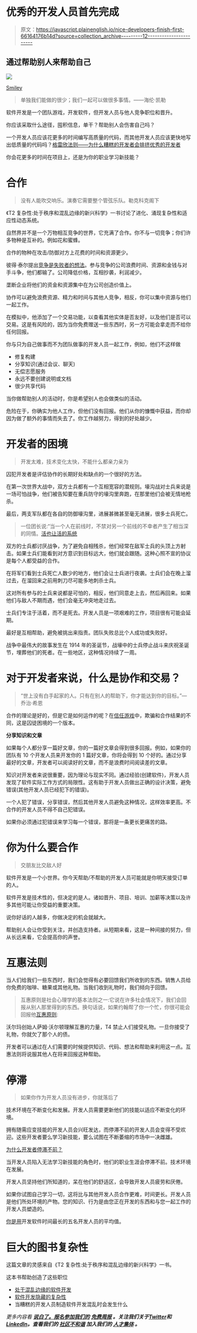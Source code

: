 # 优秀的开发人员首先完成

> 原文：<https://javascript.plainenglish.io/nice-developers-finish-first-66164176b14d?source=collection_archive---------12----------------------->

## 通过帮助别人来帮助自己

![](img/e84eb2b2199acc4664c0447fde73ad27.png)

[Smiley](https://pixabay.com/illustrations/smiley-emoji-emote-symbol-emoticon-1041796/)

> 单独我们能做的很少；我们一起可以做很多事情。——海伦·凯勒

软件开发是一个团队游戏，开发软件，但开发人员与他人竞争职位和晋升。

你应该采取什么途径，囤积信息，单干？帮助别人会伤害自己吗？

一个开发人员应该花更多的时间编写高质量的代码，而其他开发人员应该更快地写出低质量的代码吗？[格雷欣法则——为什么糟糕的开发者会排挤优秀的开发者](https://itnext.io/greshams-law-why-bad-developers-push-out-good-developer-and-developers-create-low-quality-code-9b6a8d15bffb)

你会花更多的时间在项目上，还是为你的职业学习新技能？

# 合作

> 没有人能吹交响乐。演奏它需要整个管弦乐队。勒克科克阁下

《T2 复杂性:处于秩序和混乱边缘的新兴科学》一书讨论了进化、涌现复杂性和适应性动态系统。

自然界并不是一个万物相互竞争的世界，它充满了合作。你不与一切竞争；你们许多物种是互补的。例如花和蜜蜂。

合作的物种在攻击/防御对方上花费的时间和资源更少。

彼得·泰尔提出[竞争是失败者的想法](https://www.wsj.com/articles/peter-thiel-competition-is-for-losers-1410535536)。参与竞争的公司浪费时间、资源和金钱与对手斗争，他们都输了。公司降低价格，互相抄袭，利润减少。

垄断企业将他们的资金和资源集中在为公司创造价值上。

协作可以避免浪费资源、精力和时间与其他人竞争，相反，你可以集中资源与他们一起工作。

在模拟中，他添加了一个交易功能，以查看其他实体是否友好，以及他们是否可以交易。这是有风险的，因为当你免费赠送一些东西时，另一方可能会拿走而不给你任何回报。

你与只为自己做事而不为团队做事的开发人员一起工作，例如，他们不这样做

*   修复构建
*   分享知识(通过会议、聊天)
*   无偿志愿服务
*   永远不要创建说明或文档
*   很少共享代码

当你做帮助别人的活动时，你是希望别人也会做类似的活动。

危险在于，你确实为他人工作，但他们没有回报。他们从你的慷慨中获益，而你却因为做了额外的事情而失去了。你工作越努力，得到的好处越少。

# 开发者的困境

> 开发太难，技术变化太快，不能什么都亲力亲为

囚犯开发者是评估协作的长期好处和缺点的一个很好的方法。

在第一次世界大战中，双方士兵都有一个互相宽容的潜规则。壕沟战对士兵来说是一场可怕战争，他们被告知要在重兵防守的壕沟里奔跑，在那里他们会被无情地枪杀。

最后，两支军队都在各自的防御壕沟里，进展甚微甚至毫无进展，很多士兵死亡。

> 一位团长说:“当一个人在前线时，不禁对另一个前线的不幸者产生了相当深的同情。[活也让活的系统](https://www.greenleft.org.au/content/how-wwi-soldiers-created-live-and-let-live-system)

双方的士兵都讨厌战争，为了避免自相残杀，他们经常在敌军士兵的头顶上方射击。如果士兵们能看到对方意识到目标远大，他们就会跟随。这种心照不宣的协议是每个人都受益的合作。

在将军们看到士兵死亡人数少的地方，他们会让士兵进行夜袭。士兵们会在晚上溜过去，在溜回来之前用刺刀尽可能多地刺杀士兵。

这对所有参与的士兵来说都是可怕的，相反，他们同意走上去，然后再回来。如果他们与敌人不期而遇，他们会毫无冲突地走过去。

士兵们专注于活着，而不是死去。开发人员是一项艰难的工作，项目很有可能会延期。

最好是互相帮助，避免被挑出来指责。团队失败总比个人成功或失败好。

战争中最伟大的故事发生在 1914 年的圣诞节，战壕中的士兵停止战斗来庆祝圣诞节，埋葬他们的死者。在一些地区，这种情况持续了一周。

# 对于开发者来说，什么是协作和交易？

> “世上没有白手起家的人。只有在别人的帮助下，你才能达到你的目标。”—乔治·希恩

合作的理论是好的，但是它是如何运作的呢？在[信任游戏](https://ncase.me/trust/)中，欺骗和合作结果的不同，这是囚徒困境的一个版本。

**分享知识和文章**

如果每个人都分享一篇好文章，你的一篇好文章会得到很多回报。例如，如果你的团队有 10 个开发人员来开发你的 1 篇好文章，你将会得到 10 个好的。通过分享最好的文章，开发者可以阅读好的文章，而不是浪费时间阅读差的文章。

知识对开发者来说很重要，因为理论与现实不同。通过经验(创建软件)，开发人员发现了软件实际工作方式的局限性。这有助于开发人员做出正确的设计决策，避免错误(其他开发人员已经犯下的错误)。

一个人犯了错误，分享错误，然后其他开发人员避免这种情况，这样效率更高。不合作的开发人员不得不自己犯错误。

如果你必须通过犯错误来学习每一个错误，那将是一条更长更痛苦的路。

# 你为什么要合作

> 交朋友比交敌人好

软件开发是一个小世界。你今天帮助/不帮助的开发人员可能就是你明天接受订单的人。

软件开发是技术性的，但决定的是人。诸如晋升、项目、培训、加薪等决策以及许多其他可能让你受益的重要决策。

说你好话的人越多，你做决定的机会就越大。

帮助别人会让你受到关注，并创造支持者。从短期来看，这是一种间接的努力，但从长远来看，它会提高你的声誉。

# 互惠法则

当人们给我们一些东西时，我们会觉得有必要回馈我们所收到的东西。销售人员给你免费的咖啡、糖果或其他礼物。当我们收到礼物时，我们倾向于回馈。

> 互惠原则是社会心理学的基本法则之一:它说在许多社会情况下，我们会回报从别人那里得到的东西。换句话说，如果约翰帮了你一个忙，你很可能会回报他[互惠原则](https://www.nngroup.com/articles/reciprocity-principle/#:~:text=The%20reciprocity%20principle%20is%20one,to%20return%20it%20to%20him.):

沃尔玛创始人萨姆·沃尔顿理解互惠的力量，T4 禁止人们接受礼物。一旦你接受了礼物，你就欠了那个人的债。

开发者可以通过在人们需要的时候提供知识、代码、想法和帮助来利用这一点。互惠法则将说服其他人在将来回报这种帮助。

# 停滞

> 如果你作为开发人员没有进步，你就落后了

技术环境在不断变化和发展。开发人员需要更新他们的技能以适应不断变化的环境。

拥有随需应变技能的开发人员会兴旺发达，而停滞不前的开发人员会变得不受欢迎。这些开发者要么学习新技能，要么试图在不断萎缩的市场中一决雌雄。

[为什么开发者停滞不前？](https://blog.devgenius.io/why-developers-stagnate-77d9bfc5c91e)

当开发人员陷入无法学习新技能的角色时，他们的职业生涯会停滞不前。技术环境在发展。

开发人员坚持他们所知道的，呆在他们的舒适区，会导致开发人员疲劳和厌倦。

如果你试图自己学习一切，这将比与其他开发人员合作更难，时间更长。开发人员是他们所处环境的产物。您的知识、行为是由您正在开发的东西和与您一起工作的开发人员塑造的。

[你是用](https://blog.devgenius.io/you-are-the-average-of-the-five-developers-you-spend-the-most-time-creating-software-with-bce3bf474f62)开发软件时间最长的五名开发人员的平均值。

# 巨大的图书复杂性

这篇文章的灵感来自《T2 复杂性:处于秩序和混乱边缘的新兴科学》一书。

这本书帮助创造了这些职位

*   [处于混乱边缘的软件开发](https://itnext.io/software-development-at-the-edge-of-chaos-2934f536daf5)
*   [软件开发隐藏的复杂性](/the-hidden-complexity-of-software-development-c910f1509ed4)
*   当糟糕的开发人员制造软件开发混乱时会发生什么

*更多内容看* [***说白了。报名参加我们的***](https://plainenglish.io/) **[***免费周报***](http://newsletter.plainenglish.io/) *。关注我们关于*[***Twitter***](https://twitter.com/inPlainEngHQ)*和*[***LinkedIn***](https://www.linkedin.com/company/inplainenglish/)*。查看我们的* [***社区不和谐***](https://discord.gg/GtDtUAvyhW) *加入我们的* [***人才集体***](https://inplainenglish.pallet.com/talent/welcome) *。***